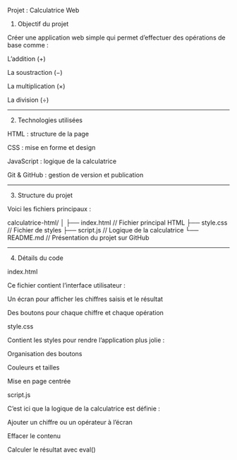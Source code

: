 Projet : Calculatrice Web

1. Objectif du projet

Créer une application web simple qui permet d’effectuer des opérations de base comme :

L’addition (+)

La soustraction (−)

La multiplication (×)

La division (÷)



---

2. Technologies utilisées

HTML : structure de la page

CSS : mise en forme et design

JavaScript : logique de la calculatrice

Git & GitHub : gestion de version et publication



---

3. Structure du projet

Voici les fichiers principaux :

calculatrice-html/
│
├── index.html        // Fichier principal HTML
├── style.css         // Fichier de styles
├── script.js         // Logique de la calculatrice
└── README.md         // Présentation du projet sur GitHub


---

4. Détails du code

index.html

Ce fichier contient l’interface utilisateur :

Un écran pour afficher les chiffres saisis et le résultat

Des boutons pour chaque chiffre et chaque opération


style.css

Contient les styles pour rendre l’application plus jolie :

Organisation des boutons

Couleurs et tailles

Mise en page centrée


script.js

C’est ici que la logique de la calculatrice est définie :

Ajouter un chiffre ou un opérateur à l’écran

Effacer le contenu

Calculer le résultat avec eval()
